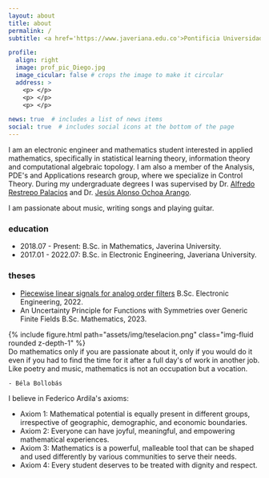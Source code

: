 ```yaml
---
layout: about
title: about
permalink: /
subtitle: <a href='https://www.javeriana.edu.co'>Pontificia Universidad Javeriana</a>, Bogotá, Colombia.

profile:
  align: right
  image: prof_pic_Diego.jpg
  image_cicular: false # crops the image to make it circular
  address: >
    <p> </p>
    <p> </p>
    <p> </p>

news: true  # includes a list of news items
social: true  # includes social icons at the bottom of the page
---
```


I am an electronic engineer and mathematics student interested in applied mathematics, specifically in statistical learning theory, information theory and computational algebraic topology. I am also a member of the Analysis, PDE's and Applications research group, where we specialize in Control Theory. During my undergraduate degrees I was supervised by Dr. <a href="https://alfredorestrepo.academia.edu/" target="_blank">Alfredo Restrepo Palacios</a> and Dr. <a href="https://scholar.google.es/citations?hl=es&user=Pcs9Vv0AAAAJ" target="_blank">Jesús Alonso Ochoa Arango</a>.

I am passionate about music, writing songs and playing guitar.

### education
* 2018.07 - Present: B.Sc. in Mathematics, Javerina University.
* 2017.01 - 2022.07: B.Sc. in Electronic Engineering, Javeriana University.

### theses
* <a href="https://ddiaz99.github.io/assets/pdf/TG_DiegoDiaz_Senales_Lineales_a_Trozos_para_Filtros_de_Orden_Analogicos.pdf" target="_blank">Piecewise linear signals for analog order filters</a> B.Sc. Electronic Engineering, 2022.
* An Uncertainty Principle for Functions with Symmetries over Generic Finite Fields B.Sc. Mathematics, 2023.

<div class="row mt-3">
    <div class="col-sm mt-3 mt-md-0 h-100">
        {% include figure.html path="assets/img/teselacion.png" class="img-fluid rounded z-depth-1" %}
    </div>
</div>
<div class="caption">
    Do mathematics only if you are passionate about it, only if you would do it even if you had to find the time for it after a full day's of work in another job. Like poetry and music, mathematics is not an occupation but a vocation.

    - Béla Bollobás
</div>

I believe in Federico Ardila's axioms:
- Axiom 1: Mathematical potential is equally present in different groups, irrespective of geographic, demographic, and economic boundaries.
- Axiom 2: Everyone can have joyful, meaningful, and empowering mathematical experiences.
- Axiom 3: Mathematics is a powerful, malleable tool that can be shaped and used differently by various communities to serve their needs.
- Axiom 4: Every student deserves to be treated with dignity and respect.